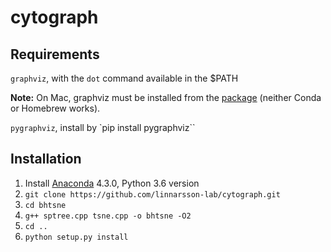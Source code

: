 
# cytograph

## Requirements

`graphviz`, with the `dot` command available in the $PATH

**Note:** On Mac, graphviz must be installed from the [package](http://www.graphviz.org/pub/graphviz/stable/macos/lion/graphviz-2.40.1.pkg) 
(neither Conda or Homebrew works).

`pygraphviz`, install by `pip install pygraphviz``


## Installation

1. Install [Anaconda](https://www.continuum.io/downloads) 4.3.0, Python 3.6 version
2. `git clone https://github.com/linnarsson-lab/cytograph.git`
3. `cd bhtsne`
4. `g++ sptree.cpp tsne.cpp -o bhtsne -O2`
5. `cd ..`
3. `python setup.py install`

